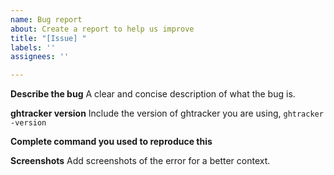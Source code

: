 ```yaml
---
name: Bug report
about: Create a report to help us improve
title: "[Issue] "
labels: ''
assignees: ''

---
```


**Describe the bug**
A clear and concise description of what the bug is.

**ghtracker version**
Include the version of ghtracker you are using, `ghtracker -version`

**Complete command you used to reproduce this**


**Screenshots**
Add screenshots of the error for a better context.
